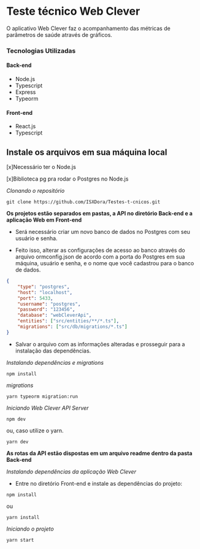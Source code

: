 # Teste técnico Web Clever 

O aplicativo Web Clever faz o acompanhamento das métricas de parâmetros de saúde através de gráficos. 

### Tecnologias Utilizadas 

#### Back-end

- Node.js
- Typescript
- Express
- Typeorm

#### Front-end

- React.js
- Typescript

## Instale os arquivos em sua máquina local

[x]Necessário ter o Node.js

[x]Biblioteca pg pra rodar o Postgres no Node.js 

*Clonando o repositório*

`git clone https://github.com/ISXDora/Testes-t-cnicos.git`

**Os projetos estão separados em pastas, a API no diretório Back-end e a aplicação Web em Front-end**

- Será necessário criar um novo banco de dados no Postgres com seu usuário e senha.

- Feito isso, alterar as configurações de acesso ao banco através do arquivo ormconfig.json de acordo com a porta do Postgres em sua máquina, usuário e senha, e o nome que você cadastrou para o banco de dados. 

~~~json
{
    "type": "postgres",
    "host": "localhost",
    "port": 5433,
    "username": "postgres",
    "password": "123456",
    "database": "webCleverApi",
    "entities": ["src/entities/**/*.ts"],
    "migrations": ["src/db/migrations/*.ts"]
}
~~~

- Salvar o arquivo com as informações alteradas e prosseguir para a instalação das dependências.

*Instalando dependências e migrations*

`npm install`

*migrations*

`yarn typeorm migration:run`

*Iniciando Web Clever API Server*

`npm dev` 

ou, caso utilize o yarn.

`yarn dev`

**As rotas da API estão dispostas em um arquivo readme dentro da pasta Back-end**


*Instalando dependências da aplicação Web Clever*

- Entre no diretório Front-end e instale as dependências do projeto:

`npm install`

ou 

`yarn install`

*Iniciando o projeto*

`yarn start`






